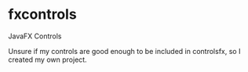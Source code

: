 # fxcontrols
JavaFX Controls

Unsure if my controls are good enough to be included in controlsfx, so I created my own project.
